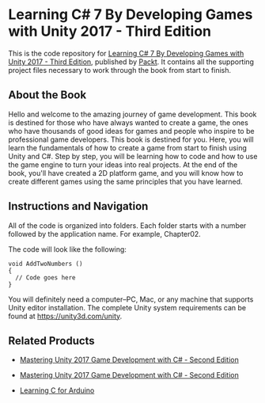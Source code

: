 # Learning C# 7 By Developing Games with Unity 2017 - Third Edition
This is the code repository for [Learning C# 7 By Developing Games with Unity 2017 - Third Edition](https://www.packtpub.com/game-development/learning-c-7-developing-games-unity-2017-third-edition?utm_source=github&utm_medium=repository&utm_campaign=9781788478922), published by [Packt](https://www.packtpub.com/?utm_source=github). It contains all the supporting project files necessary to work through the book from start to finish.
## About the Book
Hello and welcome to the amazing journey of game development. This book is destined for those who have always wanted to create a game, the ones who have thousands of good ideas for games and people who inspire to be professional game developers. This book is destined for you. Here, you will learn the fundamentals of how to create a game from start to finish using Unity and C#. Step by step, you will be learning how to code and how to use the game engine to turn your ideas into real projects. At the end of the book, you'll have created a 2D platform game, and you will know how to create different games using the same principles that you have learned.
## Instructions and Navigation
All of the code is organized into folders. Each folder starts with a number followed by the application name. For example, Chapter02.



The code will look like the following:
```
void AddTwoNumbers () 
{ 
  // Code goes here 
} 
```

You will definitely need a computer–PC, Mac, or any machine that supports Unity editor installation. The complete Unity system requirements can be found at https://unity3d.com/unity.

## Related Products
* [Mastering Unity 2017 Game Development with C# - Second Edition](https://www.packtpub.com/web-development/mastering-unity-2017-game-development-c-second-edition?utm_source=github&utm_medium=repository&utm_campaign=9781788479837)

* [Mastering Unity 2017 Game Development with C# - Second Edition](https://www.packtpub.com/web-development/mastering-unity-2017-game-development-c-second-edition?utm_source=github&utm_medium=repository&utm_campaign=9781788479837)

* [Learning C for Arduino](https://www.packtpub.com/networking-and-servers/learning-c-arduino?utm_source=github&utm_medium=repository&utm_campaign=9781787120099)
